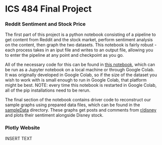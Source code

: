 # ICS 484 Final Project

### Reddit Sentiment and Stock Price

The first part of this project is a python notebook consisting of a pipeline to get content from Reddit and the stock market, perform sentiment 
analysis on the content, then graph the two datasets. This notebook is fairly robust - each process takes in an iput file and writes to an output 
file, allowing you to enter the pipeline at any point and checkpoint as you go. 

All of the necessary code for this can be found in [this notebook](https://github.com/keekss/ics-484-final/blob/main/Reddit_Sentiment_vs_Stock_API.ipynb), 
which can be run as a Jupyter notebook on a local machine or through Google Colab. It was originally developed in Google Colab, so if the size of the 
dataset you wish to work with is small enough to run in Google Colab, that platform might be best. NOTE: every time this notebook is restarted in Google 
Colab, all of the pip installations need to be rerun. 

The final section of the notebook contains driver code to reconstruct our sample graphs using prepared data files, which can be found in the 
[sampleData](https://github.com/keekss/ics-484-final/tree/main/sampleData) directory. These graphs get posts and comments from 
[r/disney](https://www.reddit.com/r/disney/) and plots their sentiment alongside Disney stock. 

### Plotly Website

INSERT TEXT
